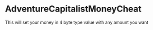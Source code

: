 # AdventureCapitalistMoneyCheat
This will set your money in 4 byte type value with any amount you want
